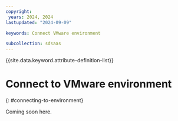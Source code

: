 ```yaml
---
copyright:
 years: 2024, 2024
lastupdated: "2024-09-09"

keywords: Connect VMware environment

subcollection: sdsaas
---
```



{{site.data.keyword.attribute-definition-list}}

# Connect to VMware environment
{: #connecting-to-environment}

Coming soon here. 
